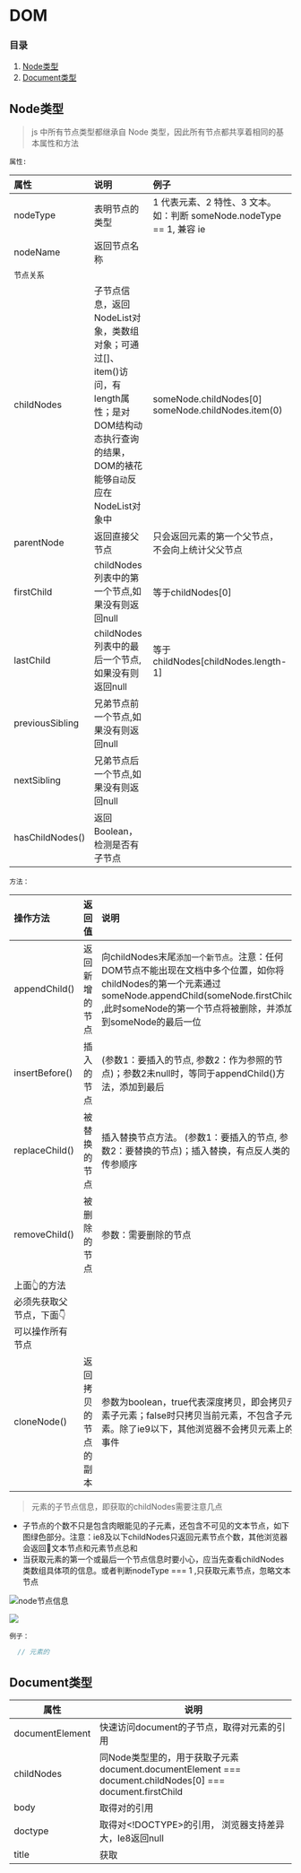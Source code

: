 # DOM

### 目录
1. [Node类型](#node类型)
1. [Document类型](#document类型)


## Node类型

> js 中所有节点类型都继承自 Node 类型，因此所有节点都共享着相同的基本属性和方法

`属性: `

| 属性            | 说明                                                                                                                                                 | 例子                                                                  |
|:----------------|:-----------------------------------------------------------------------------------------------------------------------------------------------------|:----------------------------------------------------------------------|
| nodeType        | 表明节点的类型                                                                                                                                       | 1 代表元素、2 特性、3 文本。 如：判断 someNode.nodeType == 1, 兼容 ie |
| nodeName        | 返回节点名称                                                                                                                                         |                                                                       |
| `节点关系`      |                                                                                                                                                      |                                                                       |
| childNodes      | 子节点信息，返回NodeList对象，类数组对象；可通过[]、item()访问，有length属性；是对DOM结构动态执行查询的结果，DOM的裱花能够`自动`反应在NodeList对象中 | someNode.childNodes[0]  someNode.childNodes.item(0)                   |
| parentNode      | 返回直接父节点                                                                                                                                       | 只会返回元素的第一个父节点，不会向上统计父父节点                      |
| firstChild      | childNodes列表中的第一个节点,如果没有则返回null                                                                                                      | 等于childNodes[0]                                                     |
| lastChild       | childNodes列表中的最后一个节点,如果没有则返回null                                                                                                    | 等于childNodes[childNodes.length-1]                                   |
| previousSibling | 兄弟节点前一个节点,如果没有则返回null                                                                                                                |                                                                       |
| nextSibling     | 兄弟节点后一个节点,如果没有则返回null                                                                                                                |                                                                       |
| hasChildNodes() | 返回Boolean，检测是否有子节点                                                                                                                        |                                                                       |


`方法：`

| 操作方法                                             | 返回值               | 说明                                                                                                                                                                                                                 |
|:-----------------------------------------------------|:---------------------|:---------------------------------------------------------------------------------------------------------------------------------------------------------------------------------------------------------------------|
| appendChild()                                        | 返回新增的节点       | 向childNodes末尾`添加一个新节点`。注意：任何DOM节点不能出现在文档中多个位置，如你将childNodes的第一个元素通过someNode.appendChild(someNode.firstChild) ,此时someNode的第一个节点将被删除，并添加到someNode的最后一位 |
| insertBefore()                                       | 插入的节点           | (参数1：要插入的节点, 参数2：作为参照的节点)；参数2未null时，等同于appendChild()方法，添加到最后                                                                                                                     |
| replaceChild()                                       | 被替换的节点         | 插入替换节点方法。 (参数1：要插入的节点, 参数2：要替换的节点)；插入替换，有点反人类的传参顺序                                                                                                                        |
| removeChild()                                        | 被删除的节点         | 参数：需要删除的节点                                                                                                                                                                                                 |
| 上面👆的方法必须先获取父节点，下面👇可以操作所有节点 |                      |                                                                                                                                                                                                                      |
| cloneNode()                                          | 返回拷贝的节点的副本 | 参数为boolean，true代表深度拷贝，即会拷贝元素子元素；false时只拷贝当前元素，不包含子元素。除了ie9以下，其他浏览器不会拷贝元素上的事件                                                                                |



> 元素的子节点信息，即获取的childNodes需要注意几点
- 子节点的个数不只是包含肉眼能见的子元素，还包含不可见的文本节点，如下图绿色部分。注意：ie8及以下childNodes只返回元素节点个数，其他浏览器会返回文本节点和元素节点总和
- 当获取元素的第一个或最后一个节点信息时要小心，应当先查看childNodes类数组具体项的信息。或者判断nodeType === 1 ,只获取元素节点，忽略文本节点

![node节点信息](http://image.yalingmai.cn/jiedian.jpg)

![](http://image.yalingmai.cn/jiedian2.jpg)

`例子：`

```js
  // 元素的
```

## Document类型

| 属性            | 说明                                                                                                       |
|-----------------|------------------------------------------------------------------------------------------------------------|
| documentElement | 快速访问document的子节点，取得对<html>元素的引用                                                            |
| childNodes      | 同Node类型里的，用于获取子元素  document.documentElement === document.childNodes[0] === document.firstChild |
| body            | 取得对<body>的引用                                                                                         |
| doctype         | 取得对<!DOCTYPE>的引用， 浏览器支持差异大，Ie8返回null                                                       |
| title           | 获取<title>元素的值，可以通过document.title设置值                                                           |
|url|返回地址栏中完整的url信息 http://www.smm.cn/hello|
|domain|只返回域名 www.smm.cn。这里是个重点：下面单说|
|referer|返回链接到当前页面的那个页面的url， 如果没有来源页面，返回空字符串|
|getElementById()|用元素id作为参数，返回该元素，不存在返回null。 只返回第一次出现在元素|
|getElementByTagName()|标签名作参数，，返回一个动态集合，类数组。取得标签元素列表，除了索引和item()方法获取某个元素外，还有一个紧跟的属性是namedItem(), 通过标签的name获取元素，如果多个name属性相同，只返回匹配到的第一个|
|getElementsByName()|通过name属性获取所有匹配元素
|anchor|返回所有带name特性的a元素|
|links|返回文档中所有带href特性的a元素|
|images|所有img元素|
|forms|所有form元素|
|`文档写入：`👇||
|write()|在document文档中写入参数字符串|
|writeln()|加个换行|

`设置document.domain需要注意的问题：`
> 因为有浏览器跨域安全限制，来自不同子域的页面无法通过javascript通信。 只需将两个页面的domain设置为相同的值即可实现js通信
```js
  // 当前页面 www.smm.cn
  // 内嵌iframe页面 map.smm.cn
  // 1. 先修改www.smm.cn的domain
  document.domain = "smm.cn"
  // 2. 修改map.smm.cn的domain
  document.domain = "smm.cn"
  // 现在两个页面可以使用js相互操作了
```

1. 设置domain有限制
1. 不能将这个属性设置为URL中不包含的域，这个域指的是顶级域
1. 一开始设置为松散的即顶级域，后面又改回二级域，这样会报错



## Element类型
// 今天完成本章